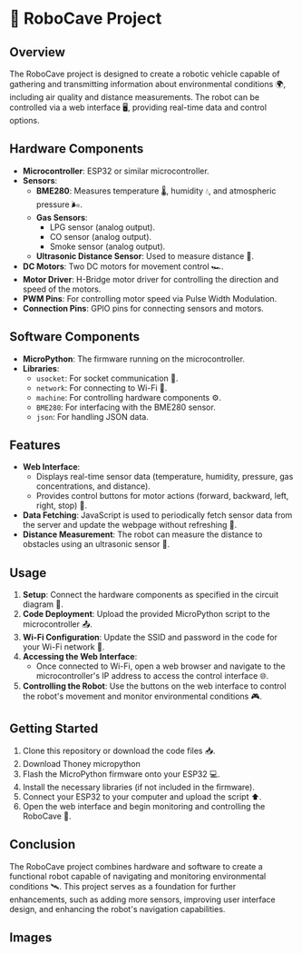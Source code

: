 # 🤖 RoboCave Project

## Overview
The RoboCave project is designed to create a robotic vehicle capable of gathering and transmitting information about environmental conditions 🌍, including air quality and distance measurements. The robot can be controlled via a web interface 🖥️, providing real-time data and control options.

## Hardware Components
- **Microcontroller**: ESP32 or similar microcontroller.
- **Sensors**:
  - **BME280**: Measures temperature 🌡️, humidity 💧, and atmospheric pressure 🌬️.
  - **Gas Sensors**: 
    - LPG sensor (analog output).
    - CO sensor (analog output).
    - Smoke sensor (analog output).
  - **Ultrasonic Distance Sensor**: Used to measure distance 📏.
- **DC Motors**: Two DC motors for movement control 🏎️.
- **Motor Driver**: H-Bridge motor driver for controlling the direction and speed of the motors.
- **PWM Pins**: For controlling motor speed via Pulse Width Modulation.
- **Connection Pins**: GPIO pins for connecting sensors and motors.

## Software Components
- **MicroPython**: The firmware running on the microcontroller.
- **Libraries**:
  - `usocket`: For socket communication 🔌.
  - `network`: For connecting to Wi-Fi 📶.
  - `machine`: For controlling hardware components ⚙️.
  - `BME280`: For interfacing with the BME280 sensor.
  - `json`: For handling JSON data.

## Features
- **Web Interface**: 
  - Displays real-time sensor data (temperature, humidity, pressure, gas concentrations, and distance).
  - Provides control buttons for motor actions (forward, backward, left, right, stop) 🚦.
- **Data Fetching**: JavaScript is used to periodically fetch sensor data from the server and update the webpage without refreshing 🔄.
- **Distance Measurement**: The robot can measure the distance to obstacles using an ultrasonic sensor 📏.

## Usage
1. **Setup**: Connect the hardware components as specified in the circuit diagram 🔌.
2. **Code Deployment**: Upload the provided MicroPython script to the microcontroller 📤.
3. **Wi-Fi Configuration**: Update the SSID and password in the code for your Wi-Fi network 🔑.
4. **Accessing the Web Interface**: 
   - Once connected to Wi-Fi, open a web browser and navigate to the microcontroller's IP address to access the control interface 🌐.
5. **Controlling the Robot**: Use the buttons on the web interface to control the robot's movement and monitor environmental conditions 🎮.

## Getting Started
1. Clone this repository or download the code files 📥.
2. Download Thoney micropython
3. Flash the MicroPython firmware onto your ESP32 💻.
4. Install the necessary libraries (if not included in the firmware).
5. Connect your ESP32 to your computer and upload the script ⬆️.
6. Open the web interface and begin monitoring and controlling the RoboCave 🚀.

## Conclusion
The RoboCave project combines hardware and software to create a functional robot capable of navigating and monitoring environmental conditions 🛰️. This project serves as a foundation for further enhancements, such as adding more sensors, improving user interface design, and enhancing the robot's navigation capabilities.

## Images

